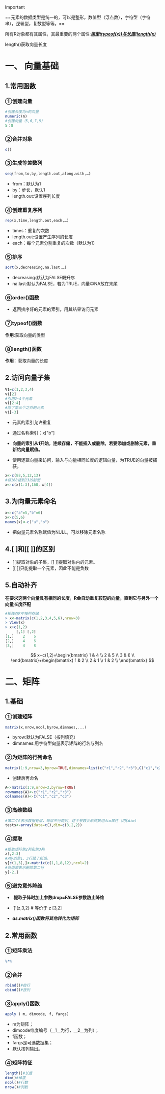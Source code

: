 > [!IMPORTANT]
>
> ==元素的数据类型是统一的，可以是整形，数值型（浮点数），字符型（字符串），逻辑型，复数型等等。==
>
> 所有R对象都有其属性，其最重要的两个属性:**_<u>类型(typeof(x))与长度(length(x)</u>_**
>
> length()获取向量长度

#  一、 向量基础

## 1.常用函数

### &#9312;创建向量

```R
#创建长度为n的向量
numeric(n)
#创建向量（5,6,7,8）
5：8
```

### &#9313;合并对象

```R
c()
```

### &#9314;生成等差数列

```R
seq(from,to,by,length.out,along.with,…)
```

* from：默认为1
* by：步长，默认1
* length.out:设置序列长度

### &#9315;创建重复序列

```R
rep(x,time,length.out,each,…)
```

* times：重复的次数
* length.out:设置产生序列的长度
* each：每个元素分别重复的次数（默认为1）

### &#9316;排序

```R
sort(x,decreasing,na.last,…)
```

* decreasing:默认为FALSE既升序
* na.last:默认为FALSE，若为TRUE，向量中NA放在末尾

### &#9317;order()函数

* 返回排序好的元素的索引，用其结果访问元素

### &#9318;typeof()函数

**作用**:获取向量的类型

### &#9319;length()函数

**作用**：获取向量的长度

## 2.访问向量子集

```R
V1=c(1,2,3,4)
v1[2]
#引用2~4个元素
v1[2:4]
#除了第三个之外的元素
v1[-3]
```

* 元素的索引允许重复

* 通过名称索引：x["b"]

* **向量的索引从1开始，连续存储，不能插入或删除，若要添加或删除元素，重新给向量赋值。**

* 使用逻辑向量来访问，输入与向量相同长度的逻辑向量，为TRUE的向量被捕获。

```R
x<-c(88,5,12,13)
#将168插到13的前面
x<-c(x[1:3],168，x[4])
```

## 3.为向量元素命名

```R
x<-c("a"=5,"b"=6)
x<-c(5,6)
names(x)<-c("a","b")
```

* 把向量元素名称赋值为NULL，可以移除元素名称

## 4.[ ]和[[ ]]的区别

* [ ]提取对象的子集，[[ ]]提取对象内的元素。
* [[ ]]只能提取一个元素，因此不能是负数

## 5.自动补齐

**在要求这两个向量具有相同的长度，R会自动重复较短的向量，直到它与另外一个向量长度匹配**

```R
#矩阵在R中按列存储
> x<-matrix(c(1,2,3,4,5,6),nrow=3)
> View(x)
> x+c(1,2)
     [,1] [,2]
[1,]    2    6
[2,]    4    6
[3,]    4    8
```

$$
x+c(1,2)=\begin{bmatrix}
1 & 4 \\
2 & 5 \\
3 & 6 \\
\end{bmatrix}+\begin{bmatrix}
1 & 2 \\
2 & 1 \\
1 & 2 \\
\end{bmatrix}
$$

# 二、矩阵

## 1.基础

### &#9312;创建矩阵

```R
matrix(x,nrow,ncol,byrow,dimnaes,...)
```

* byrow:默认为FALSE（按列填充）
* dimnames:用字符型向量表示矩阵的行名与列名

### &#9313;为矩阵的行列命名

```R
matrix(1:9,nrow=3,byrow=TRUE,dimnames=list(c("r1","r2","r3"),C("c1","c2","c3")))
```

* 创建后再命名

```R
A<-matrix(1:9,nrow=3,byrow=TRUE)
rownames(A)<-c("r1","r2","r3")
colnames(A)<-C("c1","c2","c3")
```

### &#9314;高维数组

```R
#第二个2表示数据有层，每层三行两列，这个参数会形成数组dim属性（用$dim)
tests<-array(data=c(),dim=c(3,2,2))
```

### &#9315;提取

```R
#提取矩阵第2列和第3列
z[,2:3]
#对y的第1、3行赋了新值。
y[c(1,3),]<-matrix(c(1,1,8,12),ncol=2)
#负值索表示删除第二行
y[-2,]
```

###  &#9316;避免意外降维

* .__提取子阵时加上参数drop=FALSE参数防止降维__

* ’['(z,3,2) # 等价于 z [3,2]

* ***as.matrix()函数将其他转化为矩阵***

## 2.常用函数

### &#9312;矩阵乘法

```R
%*%
```

### &#9313;合并

```R
rbind()#按行
cbind()#按列
```

### &#9314;apply()函数

```R
apply ( m, dimcode, f, fargs)
```

* m为矩阵；
* dimcode维度编号（__1__为行，__2__为列）；
* f函数；
* fargs是可选数据集；
* 默认按列输出。

### &#9315;矩阵特征

```R
length()#长度
dim()#维度
ncol()#行数
nrow()#列数
```




